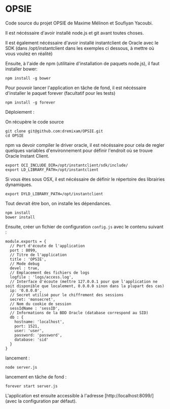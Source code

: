 OPSIE
======

Code source du projet OPSIE de Maxime Mélinon et Soufiyan Yacoubi.

Il est nécéssaire d'avoir installé node.js et git avant toutes choses.

Il est également nécéssaire d'avoir installé instantclient de Oracle avec le SDK (dans /opt/instantclient dans les exemples ci dessous, à mettre où vous voulez en réalité)

Ensuite, à l'aide de npm (utilitaire d'installation de paquets node.js), il faut installer bower:

    npm install -g bower

Pour pouvoir lancer l'application en tâche de fond, il est nécéssaire d'installer le paquet forever (facultatif pour les tests)

    npm install -g forever

Déploiement :

On récupère le code source

    git clone git@github.com:dremixam/OPSIE.git
    cd OPSIE

npm va devoir compiler le driver oracle, il est nécéssaire pour cela de regler quelques variables d'environnement pour définir l'endroit où se trouve Oracle Instant Client.

    export OCI_INCLUDE_DIR=/opt/instantclient/sdk/include/
    export LD_LIBRARY_PATH=/opt/instantclient

Si vous êtes sous OSX, il est nécéssaire de définir le répertoire des librairies dynamiques.

    export DYLD_LIBRARY_PATH=/opt/instantclient

Tout devrait être bon, on installe les dépendances.

    npm install
    bower install

Ensuite, créer un fichier de configuration `config.js` avec le contenu suivant :

    module.exports = {
      // Port d'écoute de l'application
      port : 8099,
      // Titre de l'application
      title : 'OPSIE',
      // Mode debug
      devel : true,
      // Emplacement des fichiers de logs
      logfile : 'logs/access.log',
      // Interface d'écoute (mettre 127.0.0.1 pour que l'application ne soit disponible que localement, 0.0.0.0 sinon dans la plupart des cas)
      ip: '0.0.0.0',
      // Secret utilisé pour le chiffrement des sessions
      secret: 'monsecret',
      // Nom du cookie de session
      sessIdName : 'sessID',
      // Informations de la BDD Oracle (database correspond au SID)
      db : {
        hostname: 'localhost',
        port: 1521,
        user: 'user',
        password: 'password',
        database: 'sid'
      }
    }


lancement :

    node server.js

lancement en tâche de fond :

    forever start server.js

L'application est ensuite accessible à l'adresse [http://localhost:8099/] (avec la configuration par défaut).
